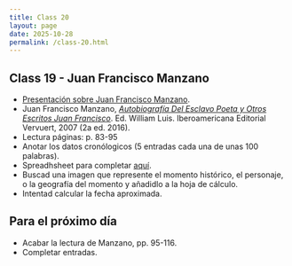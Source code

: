 ```yaml
---
title: Class 20
layout: page
date: 2025-10-28
permalink: /class-20.html
---
```

## Class 19 - Juan Francisco Manzano

- [Presentación sobre Juan Francisco Manzano](https://docs.google.com/presentation/d/17A5IyYW90uROUAd-vqz2W946vqf-vwiTHaOCOUnM0HM/edit?slide=id.g39dcb153a14_0_153#slide=id.g39dcb153a14_0_153). 
- Juan Francisco Manzano, [*Autobiografía Del Esclavo Poeta y Otros Escritos
Juan Francisco*](https://ebookcentral.proquest.com/lib/miami/reader.action?docID=6274002&ppg=7&c=UERG). Ed. William Luis.  Iberoamericana Editorial Vervuert, 2007 (2a ed. 2016). 
- Lectura páginas: p. 83-95
- Anotar los datos cronólogicos (5 entradas cada una de unas 100 palabras).
- Spreadhsheet para completar [aquí](https://docs.google.com/spreadsheets/d/1H2_Xk3yE1jlzN-5PYeJOOO25FcUmfu0LmMEK5WHjUnQ/edit?gid=0#gid=0).
- Buscad una imagen que represente el momento histórico, el personaje, o la geografía del momento y añadidlo a la hoja de cálculo.
- Intentad calcular la fecha aproximada. 

## Para el próximo día
- Acabar la lectura de Manzano, pp. 95-116.
- Completar entradas. 
